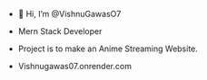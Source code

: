 - 👋 Hi, I’m @VishnuGawasO7

- Mern Stack Developer

- Project is to make an Anime Streaming Website.

- Vishnugawas07.onrender.com 
